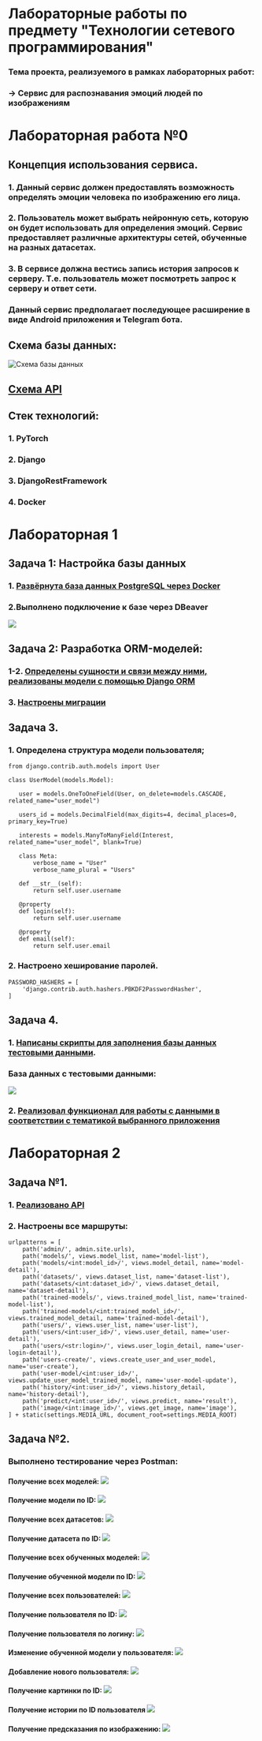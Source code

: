 # Лабораторные работы по предмету "Технологии сетевого программирования"

### Тема проекта, реализуемого в рамках лабораторных работ:
### -> Сервис для распознавания эмоций людей по изображениям

# Лабораторная работа №0

## Концепция использования сервиса.

### 1. Данный сервис должен предоставлять возможность определять эмоции человека по изображению его лица.

### 2. Пользователь может выбрать нейронную сеть, которую он будет использовать для определения эмоций. Сервис предоставляет различные архитектуры сетей, обученные на разных датасетах.

### 3. В сервисе должна вестись запись история запросов к серверу. Т.е. пользователь может посмотреть запрос к серверу и ответ сети.

### Данный сервис предполагает последующее расширение в виде Android приложения и Telegram бота.

## Схема базы данных:
![Схема базы данных](images/db_v_2.png)

## [Схема API](api.yaml)

## Стек технологий:

### 1. PyTorch
### 2. Django
### 3. DjangoRestFramework
### 4. Docker

# Лабораторная 1

## Задача 1: Настройка базы данных
### 1. [Развёрнута база данных PostgreSQL через Docker](Dockerfile)
### 2.Выполнено подключение к базе через DBeaver 
![](images/connection_to_database.png)

## Задача 2: Разработка ORM-моделей:

### 1-2. [Определены сущности и связи между ними, реализованы модели с помощью Django ORM](src\fer_server\fer_database_app\models.py)

### 3. [Настроены миграции](src\fer_server\fer_database_app\migrations\0001_initial.py)

## Задача 3.

### 1. Определена структура модели пользователя;
 ```
 from django.contrib.auth.models import User

class UserModel(models.Model):
 
    user = models.OneToOneField(User, on_delete=models.CASCADE, related_name="user_model")

    users_id = models.DecimalField(max_digits=4, decimal_places=0, primary_key=True)

    interests = models.ManyToManyField(Interest, related_name="user_model", blank=True)

    class Meta:
        verbose_name = "User"
        verbose_name_plural = "Users"

    def __str__(self):
        return self.user.username

    @property
    def login(self):
        return self.user.username

    @property
    def email(self):
        return self.user.email
```

### 2. Настроено хеширование паролей.
```
PASSWORD_HASHERS = [
    'django.contrib.auth.hashers.PBKDF2PasswordHasher',
]
```

## Задача 4.
### 1. [Написаны скрипты для заполнения базы данных тестовыми данными](src\fer_server\Scripts_DB.py).

### База данных с тестовыми данными:
![](images/db_filling_script.png)

### 2. [Реализовал функционал для работы с данными в соответствии с тематикой выбранного приложения](Queryes.py)

# Лабораторная 2

## Задача №1.

### 1. [Реализовано API](src/fer_server/fer_database_app/views.py)

### 2. Настроены все маршруты:
```
urlpatterns = [
    path('admin/', admin.site.urls),
    path('models/', views.model_list, name='model-list'),
    path('models/<int:model_id>/', views.model_detail, name='model-detail'),
    path('datasets/', views.dataset_list, name='dataset-list'),
    path('datasets/<int:dataset_id>/', views.dataset_detail, name='dataset-detail'),
    path('trained-models/', views.trained_model_list, name='trained-model-list'),
    path('trained-models/<int:trained_model_id>/', views.trained_model_detail, name='trained-model-detail'),
    path('users/', views.user_list, name='user-list'),
    path('users/<int:user_id>/', views.user_detail, name='user-detail'),
    path('users/<str:login>/', views.user_login_detail, name='user-login-detail'),
    path('users-create/', views.create_user_and_user_model, name='user-create'),
    path('user-model/<int:user_id>/', views.update_user_model_trained_model, name='user-model-update'),
    path('history/<int:user_id>/', views.history_detail, name='history-detail'),
    path('predict/<int:user_id>/', views.predict, name='result'),
    path('image/<int:image_id>/', views.get_image, name='image'),
] + static(settings.MEDIA_URL, document_root=settings.MEDIA_ROOT)
```

## Задача №2.

### Выполнено тестирование через Postman:

#### Получение всех моделей: ![](images/Postman_get_all_models.png)

#### Получение модели по ID: ![](images/Postman_get_one_model.png)

#### Получение всех датасетов: ![](images/Postman_get_all_datasets.png)

#### Получение датасета по ID: ![](images/Postman_get_one_dataset.png)

#### Получение всех обученных моделей: ![](images/Postman_get_all_trained.png)

#### Получение обученной модели по ID: ![](images/Postman_get_one_trained.png)

#### Получение всех пользователей: ![](images/Postman_get_all_users.png)

#### Получение пользователя по ID: ![](images/Postman_get_one_user.png)

#### Получение пользователя по логину: ![](images/Postman_get_one_user_id.png)

#### Изменение обученной модели у пользователя: ![](images/Postman_change_one_user_model.png)

#### Добавление нового пользователя: ![](images/Postman_post_one_user.png)

#### Получение картинки по ID: ![](images/Postman_get_one_image.png)

#### Получение истории по ID пользователя ![](images/Postman_get_history_one_user.png)

#### Получение предсказания по изображению: ![](images/NotPostman_post_history_get_result.png)